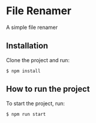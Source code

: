# File Renamer

A simple file renamer

## Installation

Clone the project and run:

    $ npm install

## How to run the project

To start the project, run:

    $ npm run start
